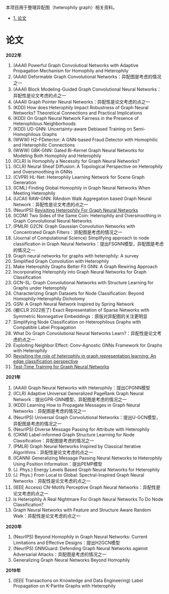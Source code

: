 本项目用于整理异配图（heterophily graph）相关资料。

* [1. 论文](#论文)

# 论文
**2022年**
1. (AAAI) Powerful Graph Convolutioal Networks with Adaptive Propagation Mechanism for Homophily and Heterophily
2. (AAAI) Deformable Graph Convolutional Networks：异配图是考虑的情况之一
3. (AAAI) Block Modeling-Guided Graph Convolutional Neural Networks：异配性是论文考虑的点之一
4. (AAAI) Graph Pointer Neural Networks：异配性是论文考虑的点之一
5. (KDD) How does Heterophily Impact Robustness of Graph Neural Networks? Theoretical Connections and Practical Implications
6. (KDD) On Graph Neural Network Fairness in the Presence of Heterophilous Neighborhoods
7. (KDD) UD-GNN: Uncertainty-aware Debiased Training on Semi-Homophilous Graphs
8. (WWW) H2-FDetector: A GNN-based Fraud Detector with Homophilic and Heterophilic Connections
9. (WWW) GBK-GNN: Gated Bi-Kernel Graph Neural Networks for Modeling Both Homophily and Heterophily
10. (ICLR) Is Homophily a Necessity for Graph Neural Networks?
11. (ICLR) Neural Sheaf Diffusion: A Topological Perspective on Heterophily and Oversmoothing in GNNs
12. (CVPR) HL-Net: Heterophily Learning Network for Scene Graph Generation
13. (ICML) Finding Global Homophily in Graph Neural Networks When Meeting Heterophily
14. (IJCAI) RAW-GNN: RAndom Walk Aggregation based Graph Neural Network：异配性是论文考虑的点之一
15. (NeurIPS) [Revisiting Heterophily For Graph Neural Networks](https://cz5waila03cyo0tux1owpyofgoryroob.oss-cn-beijing.aliyuncs.com/21/30/C6/2130C6EA61FFFA48E5C2233600691789.pdf)
15. (ICDM) Two Sides of the Same Coin: Heterophily and Oversmoothing in Graph Convolutional Neural Networks
16. (PMLR) G2CN: Graph Gaussian Convolution Networks with Concentrated Graph Filters：异配图是考虑的情况之一
17. (Journal of Computational Science) Simplifying approach to node classification in Graph Neural Networks：提出FSGNN模型，异配图是考虑的情况之一
18. Graph neural networks for graphs with heterophily: A survey
19. Simplified Graph Convolution with Heterophily
20. Make Heterophily Graphs Better Fit GNN: A Graph Rewiring Approach
21. Incorporating Heterophily into Graph Neural Networks for Graph Classification
22. GCN-SL: Graph Convolutional Networks with Structure Learning for Graphs under Heterophily
23. Characterizing Graph Datasets for Node Classification: Beyond Homophily-Heterophily Dichotomy
24. GSN: A Graph Neural Network Inspired by Spring Network
25. (被ICLR 2022拒了) Exact Representation of Sparse Networks with Symmetric Nonnegative Embeddings：原版对异配图的关注更明显
26. Simplifying Node Classification on Heterophilous Graphs with Compatible Label Propagation
27. What Do Graph Convolutional Neural Networks Learn?：异配性是论文考虑的点之一
28. Exploiting Neighbor Effect: Conv-Agnostic GNNs Framework for Graphs with Heterophily
19. [Revisiting the role of heterophily in graph representation learning: An edge classification perspective](https://arxiv.org/abs/2205.11322)
20. [Test-Time Training for Graph Neural Networks](https://arxiv.org/abs/2210.08251)

**2021年**
1. (AAAI) Graph Neural Networks with Heterophily：提出CPGNN模型
2. (ICLR) Adaptive Universal Generalized PageRank Graph Neural Network：提出GPR-GNN模型，异配图是考虑的情况之一
3. (KDD) Learning How to Propagate Messages in Graph Neural Networks：异配图是考虑的情况之一
4. (NeurIPS) Universal Graph Convolutional Networks：提出U-GCN模型，异配图是考虑的情况之一
5. (NeurIPS) Diverse Message Passing for Attribute with Heterophily
6. (CIKM) Label-informed Graph Structure Learning for Node Classification：异配图是考虑的情况之一
7. (PMLR) Graph Neural Networks Inspired by Classical Iterative Algorithms：异配性是论文考虑的点之一
8. (ICANN) Generalizing Message Passing Neural Networks to Heterophily Using Position Information：提出PEMP模型
9. (J. Phys.) Energy Levels Based Graph Neural Networks for Heterophily
10. (J. Phys.) From Local to Global: Spectral-Inspired Graph Neural Networks：异配性是论文考虑的点之一
11. (IEEE Access) CN-Motifs Perceptive Graph Neural Networks：异配性是论文考虑的点之一
12. Is Heterophily A Real Nightmare For Graph Neural Networks To Do Node Classification?
13. Graph Neural Networks with Feature and Structure Aware Random Walk：异配性是论文考虑的点之一

**2020年**
1. (NeurIPS) Beyond Homophily in Graph Neural Networks: Current Limitations and Effective Designs：提出H2GCN模型
2. (NeurIPS) GNNGuard: Defending Graph Neural Networks against Adversarial Attacks：异配图是考虑的情况之一
3. Generalizing Graph Neural Networks Beyond Homophily

**2019年**
1. (IEEE Transactions on Knowledge and Data Engineering) Label Propagation on K-Partite Graphs with Heterophily
